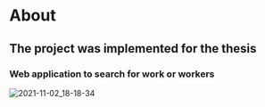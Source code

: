 # About
## Тhe project was implemented for the thesis
### Web application to search for work or workers


![2021-11-02_18-18-34](https://user-images.githubusercontent.com/42414197/139904402-f424c34b-8445-4097-8ae7-dfe7d64560b2.png)
